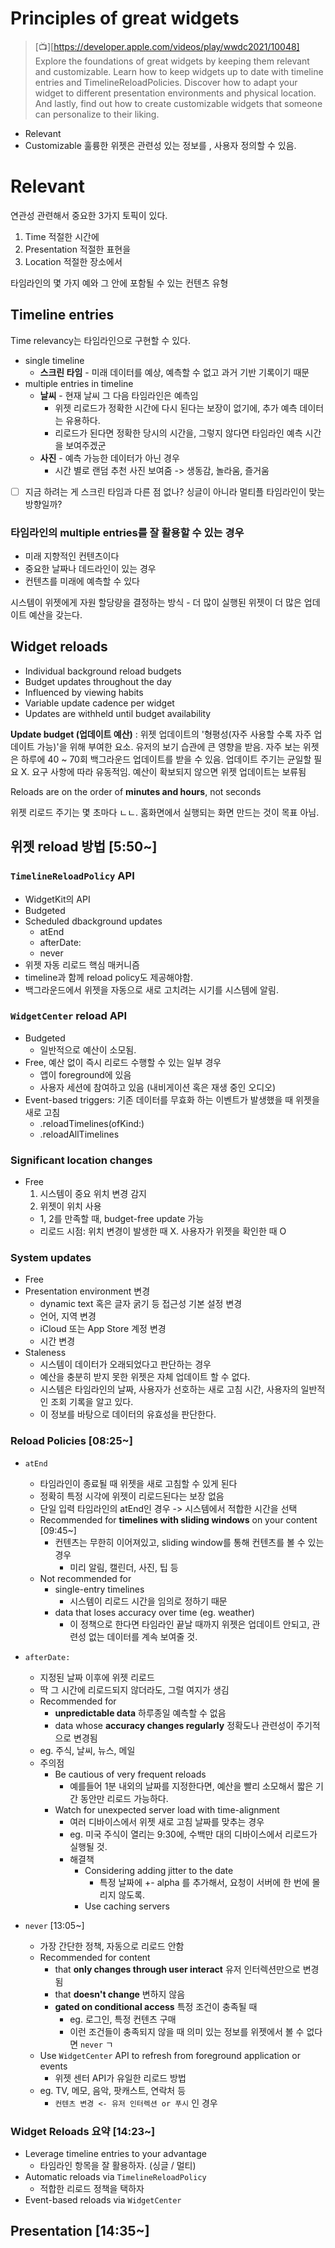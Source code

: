 
# Principles of great widgets

> [📺][https://developer.apple.com/videos/play/wwdc2021/10048]
> Explore the foundations of great widgets by keeping them relevant and customizable. Learn how to keep widgets up to date with timeline entries and TimelineReloadPolicies. Discover how to adapt your widget to different presentation environments and physical location. And lastly, find out how to create customizable widgets that someone can personalize to their liking.


- Relevant
- Customizable
훌륭한 위젯은 관련성 있는 정보를 , 사용자 정의할 수 있음.

# Relevant
연관성 관련해서 중요한 3가지 토픽이 있다.
1. Time 적절한 시간에
2. Presentation 적절한 표현을
3. Location 적절한 장소에서

타임라인의 몇 가지 예와 그 안에 포함될 수 있는 컨텐츠 유형
## Timeline entries
Time relevancy는 타임라인으로 구현할 수 있다.
- single timeline
	- **스크린 타임** - 미래 데이터를 예상, 예측할 수 없고 과거 기반 기록이기 때문
- multiple entries in timeline
	- **날씨** - 현재 날씨 그 다음 타임라인은 예측임
		- 위젯 리로드가 정확한 시간에 다시 된다는 보장이 없기에, 추가 예측 데이터는 유용하다.
		- 리로드가 된다면 정확한 당시의 시간을, 그렇지 않다면 타임라인 예측 시간을 보여주겠군
	- **사진** - 예측 가능한 데이터가 아닌 경우
		- 시간 별로 랜덤 추천 사진 보여줌 -> 생동감, 놀라움, 즐거움

- [ ] 지금 하려는 게 스크린 타임과 다른 점 없나? 싱글이 아니라 멀티플 타임라인이 맞는 방향일까?

### 타임라인의 multiple entries를 잘 활용할 수 있는 경우
- 미래 지향적인 컨텐츠이다
- 중요한 날짜나 데드라인이 있는 경우
- 컨텐츠를 미래에 예측할 수 있다

시스템이 위젯에게 자원 할당량을 결정하는 방식 - 더 많이 실행된 위젯이 더 많은 업데이트 예산을 갖는다.
## Widget reloads
- Individual background reload budgets
- Budget updates throughout the day
- Influenced by viewing habits
- Variable update cadence per widget
- Updates are withheld until budget availability

**Update budget (업데이트 예산)** : 위젯 업데이트의 '형평성(자주 사용할 수록 자주 업데이트 가능)'을 위해 부여한 요소. 유저의 보기 습관에 큰 영향을 받음.
자주 보는 위젯은 하루에 40 ~ 70회 백그라운드 업데이트를 받을 수 있음. 업데이트 주기는 균일할 필요 X. 요구 사항에 따라 유동적임.
예산이 확보되지 않으면 위젯 업데이트는 보류됨

Reloads are on the order of **minutes and hours**, not seconds

위젯 리로드 주기는 몇 초마다 ㄴㄴ. 홈화면에서 실행되는 화면 만드는 것이 목표 아님.

## 위젯 reload 방법 [5:50~]

### `TimelineReloadPolicy` API
- WidgetKit의 API
- Budgeted
- Scheduled dbackground updates
	- atEnd
	- afterDate:
	- never
- 위젯 자동 리로드 핵심 매커니즘
- timeline과 함께 reload policy도 제공해야함.
- 백그라운드에서 위젯을 자동으로 새로 고치려는 시기를 시스템에 알림.

### `WidgetCenter` reload API
- Budgeted
	- 일반적으로 예산이 소모됨.
- Free, 예산 없이 즉시 리로드 수행할 수 있는 일부 경우
	- 앱이 foreground에 있음
	- 사용자 세션에 참여하고 있음 (내비게이션 혹은 재생 중인 오디오)
- Event-based triggers: 기존 데이터를 무효화 하는 이벤트가 발생했을 때 위젯을 새로 고침
	- .reloadTimelines(ofKind:)
	- .reloadAllTimelines

### Significant location changes
- Free
	1. 시스템이 중요 위치 변경 감지
	2. 위젯이 위치 사용
	- 1, 2를 만족할 때, budget-free update 가능
	- 리로드 시점: 위치 변경이 발생한 때 X. 사용자가 위젯을 확인한 때 O

### System updates
- Free
- Presentation environment 변경
	- dynamic text 혹은 글자 굵기 등 접근성 기본 설정 변경
	- 언어, 지역 변경
	- iCloud 또는 App Store 계정 변경
	- 시간 변경
- Staleness
	- 시스템이 데이터가 오래되었다고 판단하는 경우
	- 예산을 충분히 받지 못한 위젯은 자체 업데이트 할 수 없다.
	- 시스템은 타임라인의 날짜, 사용자가 선호하는 새로 고침 시간, 사용자의 일반적인 조회 기록을 알고 있다.
	- 이 정보를 바탕으로 데이터의 유효성을 판단한다.

### Reload Policies [08:25~]
- `atEnd`
	- 타임라인이 종료될 때 위젯을 새로 고침할 수 있게 된다
	- 정확히 특정 시각에 위젯이 리로드된다는 보장 없음
	- 단일 입력 타임라인의 atEnd인 경우 -> 시스템에서 적합한 시간을 선택
	- Recommended for **timelines with sliding windows** on your content [09:45~]
		- 컨텐츠는 무한히 이어져있고, sliding window를 통해 컨텐츠를 볼 수 있는 경우
			- 미리 알림, 캘린더, 사진, 팁 등
	- Not recommended for
		- single-entry timelines
			- 시스템이 리로드 시간을 임의로 정하기 때문
		- data that loses accuracy over time (eg. weather)
			- 이 정책으로 한다면 타임라인 끝날 때까지 위젯은 업데이트 안되고, 관련성 없는 데이터를 계속 보여줄 것.
			
- `afterDate:`
	- 지정된 날짜 이후에 위젯 리로드
	- 딱 그 시간에 리로드되지 않더라도, 그럴 여지가 생김
	- Recommended for
		- **unpredictable data** 하루종일 예측할 수 없음
		- data whose **accuracy changes regularly** 정확도나 관련성이 주기적으로 변경됨
	- eg. 주식, 날씨, 뉴스, 메일
	- 주의점
		- Be cautious of very frequent reloads
			- 예를들어 1분 내외의 날짜를 지정한다면, 예산을 빨리 소모해서 짧은 기간 동안만 리로드 가능하다.
		- Watch for unexpected server load with time-alignment
			- 여러 디바이스에서 위젯 새로 고침 날짜를 맞추는 경우
			- eg. 미국 주식이 열리는 9:30에, 수백만 대의 디바이스에서 리로드가 실행될 것.
			- 해결책
				- Considering adding jitter to the date
					- 특정 날짜에 +- alpha 를 추가해서, 요청이 서버에 한 번에 몰리지 않도록.
				- Use caching servers
- `never` [13:05~]
	- 가장 간단한 정책, 자동으로 리로드 안함
	- Recommended for content
		- that **only changes through user interact** 유저 인터렉션만으로 변경됨
		- that **doesn't change** 변하지 않음
		- **gated on conditional access** 특정 조건이 충족될 때
			- eg. 로그인, 특정 컨텐츠 구매
			- 이런 조건들이 충족되지 않을 때 의미 있는 정보를 위젯에서 볼 수 없다면 `never` ㄱ
	- Use `WidgetCenter` API to refresh from foreground application or events
		- 위젯 센터 API가 유일한 리로드 방법
	- eg. TV, 메모, 음악, 팟캐스트, 연락처 등
		- `컨텐츠 변경 <- 유저 인터렉션 or 푸시` 인 경우

### Widget Reloads 요약 [14:23~]
- Leverage timeline entries to your advantage
	- 타임라인 항목을 잘 활용하자. (싱글 / 멀티)
- Automatic reloads via `TimelineReloadPolicy`
	- 적합한 리로드 정책을 택하자
- Event-based reloads via `WidgetCenter`

## Presentation [14:35~]
